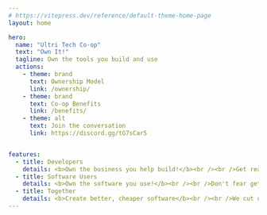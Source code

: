 ```yaml
---
# https://vitepress.dev/reference/default-theme-home-page
layout: home

hero:
  name: "Ultri Tech Co-op"
  text: "Own It!"
  tagline: Own the tools you build and use
  actions:
    - theme: brand
      text: Ownership Model
      link: /ownership/
    - theme: brand
      text: Co-op Benefits
      link: /benefits/
    - theme: alt
      text: Join the conversation
      link: https://discord.gg/tG7sCar5


features:
  - title: Developers
    details: <b>Own the business you help build!</b><br /><br />Get real ownership, not worthless options. Have your voice heard, <a href="https://discord.gg/tG7sCar5">join now</a>.<br />
  - title: Software Users
    details: <b>Own the software you use!</b><br /><br />Don't fear getting priced out of your tools, or them being discontinued. <a href="https://discord.gg/tG7sCar5">Join now</a> to get the tools you want.
  - title: Together
    details: <b>Create better, cheaper software</b><br /><br />We cut out the middlemen, bringing developers and users together to create the best possible product.
---
```


